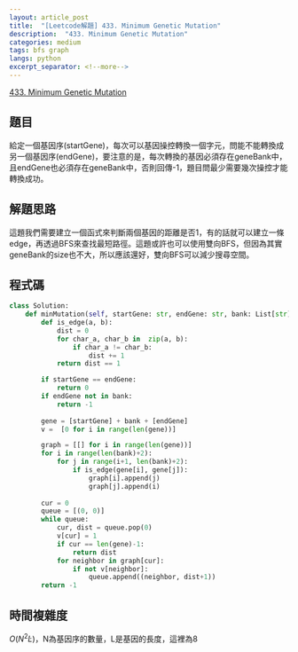 ```yaml
---
layout: article_post
title:  "[Leetcode解題] 433. Minimum Genetic Mutation"
description:  "433. Minimum Genetic Mutation"
categories: medium
tags: bfs graph
langs: python
excerpt_separator: <!--more-->
---
```


[433. Minimum Genetic Mutation](https://leetcode.com/problems/minimum-genetic-mutation/description/)

## 題目

給定一個基因序(startGene)，每次可以基因操控轉換一個字元，問能不能轉換成另一個基因序(endGene)，要注意的是，每次轉換的基因必須存在geneBank中，且endGene也必須存在geneBank中，否則回傳-1，題目問最少需要幾次操控才能轉換成功。

<!--more-->

## 解題思路

這題我們需要建立一個函式來判斷兩個基因的距離是否1，有的話就可以建立一條edge，再透過BFS來查找最短路徑。這題或許也可以使用雙向BFS，但因為其實geneBank的size也不大，所以應該還好，雙向BFS可以減少搜尋空間。

## 程式碼

```python
class Solution:
    def minMutation(self, startGene: str, endGene: str, bank: List[str]) -> int:
        def is_edge(a, b):
            dist = 0
            for char_a, char_b in  zip(a, b):
                if char_a != char_b:
                    dist += 1
            return dist == 1

        if startGene == endGene:
            return 0
        if endGene not in bank:
            return -1
        
        gene = [startGene] + bank + [endGene]
        v =  [0 for i in range(len(gene))]

        graph = [[] for i in range(len(gene))]
        for i in range(len(bank)+2):
            for j in range(i+1, len(bank)+2):
                if is_edge(gene[i], gene[j]):
                    graph[i].append(j)
                    graph[j].append(i)
    
        cur = 0
        queue = [(0, 0)]
        while queue:
            cur, dist = queue.pop(0)
            v[cur] = 1
            if cur == len(gene)-1:
                return dist
            for neighbor in graph[cur]:
                if not v[neighbor]:
                    queue.append((neighbor, dist+1))
        return -1
```

## 時間複雜度

$O(N^2 \dot L)$，N為基因序的數量，L是基因的長度，這裡為8